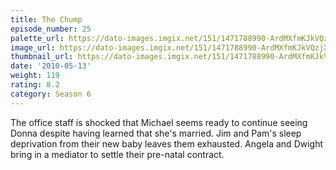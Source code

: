 ```yaml
---
title: The Chump
episode_number: 25
palette_url: https://dato-images.imgix.net/151/1471788990-ArdMXfmKJkVQzjX2k2J3kRKxYkM.jpg?ixlib=rb-1.1.0&ch=DPR%2CWidth&auto=enhance&palette=json
image_url: https://dato-images.imgix.net/151/1471788990-ArdMXfmKJkVQzjX2k2J3kRKxYkM.jpg?ixlib=rb-1.1.0&ch=DPR%2CWidth&auto=compress%2Cformat&w=500
thumbnail_url: https://dato-images.imgix.net/151/1471788990-ArdMXfmKJkVQzjX2k2J3kRKxYkM.jpg?ixlib=rb-1.1.0&ch=DPR%2CWidth&auto=enhance&w=500&h=280&fit=crop&fm=jpg
date: '2010-05-13'
weight: 119
rating: 8.2
category: Season 6
---
```


The office staff is shocked that Michael seems ready to continue seeing Donna despite having learned that she's married. Jim and Pam's sleep deprivation from their new baby leaves them exhausted. Angela and Dwight bring in a mediator to settle their pre-natal contract.